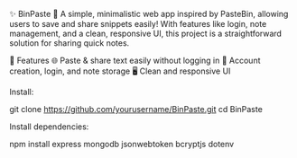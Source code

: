 ✨ BinPaste 📝
A simple, minimalistic web app inspired by PasteBin, allowing users to save and share snippets easily! With features like login, note management, and a clean, responsive UI, this project is a straightforward solution for sharing quick notes.

🚀 Features
🌐 Paste & share text easily without logging in
👤 Account creation, login, and note storage
🖥️ Clean and responsive UI

Install: 

git clone https://github.com/yourusername/BinPaste.git
cd BinPaste

Install dependencies:

npm install express mongodb jsonwebtoken bcryptjs dotenv
